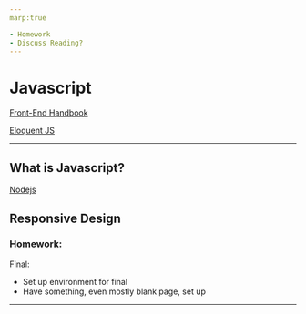 ```yaml
---
marp:true

- Homework
- Discuss Reading?
---
```

# Javascript
[Front-End Handbook](https://frontendmasters.com/guides/front-end-handbook/2019/#4.10)

[Eloquent JS](https://eloquentjavascript.net)

---
## What is Javascript?
[Nodejs](https://eloquentjavascript.net/20_node.html)

Responsive Design
---

### Homework:
Final:

* Set up environment for final
* Have something, even mostly blank page, set up

---